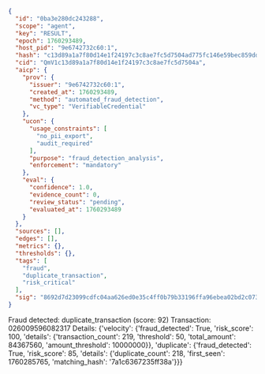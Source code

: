 ```json
{
  "id": "0ba3e280dc243288",
  "scope": "agent",
  "key": "RESULT",
  "epoch": 1760293489,
  "host_pid": "9e6742732c60:1",
  "hash": "c13d89a1a7f80d14e1f24197c3c8ae7fc5d7504ad775fc146e59bec859ddf7b1",
  "cid": "QmV1c13d89a1a7f80d14e1f24197c3c8ae7fc5d7504a",
  "aicp": {
    "prov": {
      "issuer": "9e6742732c60:1",
      "created_at": 1760293489,
      "method": "automated_fraud_detection",
      "vc_type": "VerifiableCredential"
    },
    "ucon": {
      "usage_constraints": [
        "no_pii_export",
        "audit_required"
      ],
      "purpose": "fraud_detection_analysis",
      "enforcement": "mandatory"
    },
    "eval": {
      "confidence": 1.0,
      "evidence_count": 0,
      "review_status": "pending",
      "evaluated_at": 1760293489
    }
  },
  "sources": [],
  "edges": [],
  "metrics": {},
  "thresholds": {},
  "tags": [
    "fraud",
    "duplicate_transaction",
    "risk_critical"
  ],
  "sig": "8692d7d23099cdfc04aa626ed0e35c4ff0b79b33196ffa96ebea02bd2c0734c5"
}
```

Fraud detected: duplicate_transaction (score: 92)
Transaction: 026009596082317
Details: {'velocity': {'fraud_detected': True, 'risk_score': 100, 'details': {'transaction_count': 219, 'threshold': 50, 'total_amount': 84367560, 'amount_threshold': 10000000}}, 'duplicate': {'fraud_detected': True, 'risk_score': 85, 'details': {'duplicate_count': 218, 'first_seen': 1760285765, 'matching_hash': '7a1c6367235ff38a'}}}